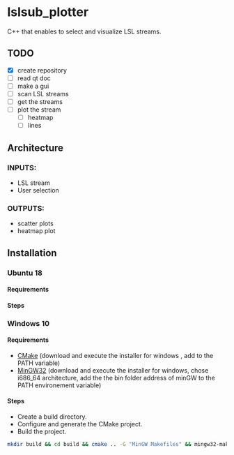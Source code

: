 # lslsub_plotter
C++ that enables to select and visualize LSL streams.


## TODO
- [X] create repository
- [ ] read qt doc
- [ ] make a gui
- [ ] scan LSL streams
- [ ] get the streams
- [ ] plot the stream
  - [ ] heatmap
  - [ ] lines

## Architecture
### INPUTS:
- LSL stream
- User selection
### OUTPUTS:
- scatter plots
- heatmap plot


## Installation
### Ubuntu 18
#### Requirements
#### Steps

### Windows 10
#### Requirements
- [CMake](https://cmake.org/download/) (download and execute the installer for windows , add to the PATH variable)
- [MinGW32](https://sourceforge.net/projects/mingw-w64/) (download and execute the installer for windows, chose i686_64 architecture, add the the bin folder address of minGW to the PATH environement variable) 
#### Steps
- Create a build directory.
- Configure and generate the CMake project.
- Build the project.
```bash
mkdir build && cd build && cmake .. -G "MinGW Makefiles" && mingw32-make
```
